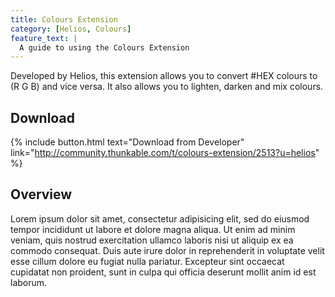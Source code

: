 ```yaml
---
title: Colours Extension
category: [Helios, Colours]
feature_text: |
  A guide to using the Colours Extension
---
```


Developed by Helios, this extension allows you to convert #HEX colours to (R G B) and vice versa. It also allows you to lighten, darken and mix colours. 

<!-- more -->

## Download

{% include button.html text="Download from Developer" link="http://community.thunkable.com/t/colours-extension/2513?u=helios" %}

## Overview

Lorem ipsum dolor sit amet, consectetur adipisicing elit, sed do eiusmod
tempor incididunt ut labore et dolore magna aliqua. Ut enim ad minim veniam,
quis nostrud exercitation ullamco laboris nisi ut aliquip ex ea commodo
consequat. Duis aute irure dolor in reprehenderit in voluptate velit esse
cillum dolore eu fugiat nulla pariatur. Excepteur sint occaecat cupidatat non
proident, sunt in culpa qui officia deserunt mollit anim id est laborum.


